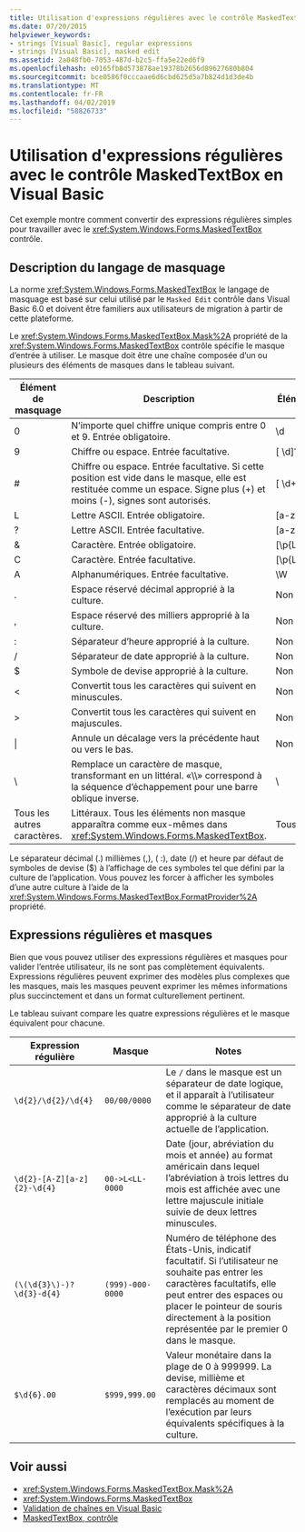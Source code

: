 ```yaml
---
title: Utilisation d'expressions régulières avec le contrôle MaskedTextBox en Visual Basic
ms.date: 07/20/2015
helpviewer_keywords:
- strings [Visual Basic], regular expressions
- strings [Visual Basic], masked edit
ms.assetid: 2a048fb0-7053-487d-b2c5-ffa5e22ed6f9
ms.openlocfilehash: e0165fb8d573878ae19378b2656d89627680b804
ms.sourcegitcommit: bce0586f0cccaae6d6cbd625d5a7b824d1d3de4b
ms.translationtype: MT
ms.contentlocale: fr-FR
ms.lasthandoff: 04/02/2019
ms.locfileid: "58826733"
---
```

# <a name="using-regular-expressions-with-the-maskedtextbox-control-in-visual-basic"></a>Utilisation d'expressions régulières avec le contrôle MaskedTextBox en Visual Basic
Cet exemple montre comment convertir des expressions régulières simples pour travailler avec le <xref:System.Windows.Forms.MaskedTextBox> contrôle.  
  
## <a name="description-of-the-masking-language"></a>Description du langage de masquage  
 La norme <xref:System.Windows.Forms.MaskedTextBox> le langage de masquage est basé sur celui utilisé par le `Masked Edit` contrôle dans Visual Basic 6.0 et doivent être familiers aux utilisateurs de migration à partir de cette plateforme.  
  
 Le <xref:System.Windows.Forms.MaskedTextBox.Mask%2A> propriété de la <xref:System.Windows.Forms.MaskedTextBox> contrôle spécifie le masque d’entrée à utiliser. Le masque doit être une chaîne composée d’un ou plusieurs des éléments de masques dans le tableau suivant.  
  
|Élément de masquage|Description|Élément d’expression régulière|  
|---------------------|-----------------|--------------------------------|  
|0|N’importe quel chiffre unique compris entre 0 et 9. Entrée obligatoire.|\d|  
|9|Chiffre ou espace. Entrée facultative.|[ \d]?|  
|#|Chiffre ou espace. Entrée facultative. Si cette position est vide dans le masque, elle est restituée comme un espace. Signe plus (+) et moins (-), signes sont autorisés.|[ \d+-]?|  
|L|Lettre ASCII. Entrée obligatoire.|[a-zA-Z]|  
|?|Lettre ASCII. Entrée facultative.|[a-zA-Z]?|  
|&|Caractère. Entrée obligatoire.|[\p{Ll}\p{Lu}\p{Lt}\p{Lm}\p{Lo}]|  
|C|Caractère. Entrée facultative.|[\p{Ll}\p{Lu}\p{Lt}\p{Lm}\p{Lo}]?|  
|A|Alphanumériques. Entrée facultative.|\W|  
|.|Espace réservé décimal approprié à la culture.|Non disponible.|  
|,|Espace réservé des milliers approprié à la culture.|Non disponible.|  
|:|Séparateur d’heure approprié à la culture.|Non disponible.|  
|/|Séparateur de date approprié à la culture.|Non disponible.|  
|$|Symbole de devise approprié à la culture.|Non disponible.|  
|\<|Convertit tous les caractères qui suivent en minuscules.|Non disponible.|  
|>|Convertit tous les caractères qui suivent en majuscules.|Non disponible.|  
|&#124;|Annule un décalage vers la précédente haut ou vers le bas.|Non disponible.|  
|&#92;|Remplace un caractère de masque, transformant en un littéral. «\\\\» correspond à la séquence d’échappement pour une barre oblique inverse.|&#92;|  
|Tous les autres caractères.|Littéraux. Tous les éléments non masque apparaîtra comme eux-mêmes dans <xref:System.Windows.Forms.MaskedTextBox>.|Tous les autres caractères.|  
  
 Le séparateur décimal (.) millièmes (,), ( :), date (/) et heure par défaut de symboles de devise ($) à l’affichage de ces symboles tel que défini par la culture de l’application. Vous pouvez les forcer à afficher les symboles d’une autre culture à l’aide de la <xref:System.Windows.Forms.MaskedTextBox.FormatProvider%2A> propriété.  
  
## <a name="regular-expressions-and-masks"></a>Expressions régulières et masques  
 Bien que vous pouvez utiliser des expressions régulières et masques pour valider l’entrée utilisateur, ils ne sont pas complètement équivalents. Expressions régulières peuvent exprimer des modèles plus complexes que les masques, mais les masques peuvent exprimer les mêmes informations plus succinctement et dans un format culturellement pertinent.  
  
 Le tableau suivant compare les quatre expressions régulières et le masque équivalent pour chacune.  
  
|Expression régulière|Masque|Notes|  
|------------------------|----------|-----------|  
|`\d{2}/\d{2}/\d{4}`|`00/00/0000`|Le `/` dans le masque est un séparateur de date logique, et il apparaît à l’utilisateur comme le séparateur de date approprié à la culture actuelle de l’application.|  
|`\d{2}-[A-Z][a-z]{2}-\d{4}`|`00->L<LL-0000`|Date (jour, abréviation du mois et année) au format américain dans lequel l’abréviation à trois lettres du mois est affichée avec une lettre majuscule initiale suivie de deux lettres minuscules.|  
|`(\(\d{3}\)-)?\d{3}-d{4}`|`(999)-000-0000`|Numéro de téléphone des États-Unis, indicatif facultatif. Si l’utilisateur ne souhaite pas entrer les caractères facultatifs, elle peut entrer des espaces ou placer le pointeur de souris directement à la position représentée par le premier 0 dans le masque.|  
|`$\d{6}.00`|`$999,999.00`|Valeur monétaire dans la plage de 0 à 999999. La devise, millième et caractères décimaux sont remplacés au moment de l’exécution par leurs équivalents spécifiques à la culture.|  
  
## <a name="see-also"></a>Voir aussi

- <xref:System.Windows.Forms.MaskedTextBox.Mask%2A>
- <xref:System.Windows.Forms.MaskedTextBox>
- [Validation de chaînes en Visual Basic](../../../../visual-basic/programming-guide/language-features/strings/validating-strings.md)
- [MaskedTextBox, contrôle](../../../../framework/winforms/controls/maskedtextbox-control-windows-forms.md)
